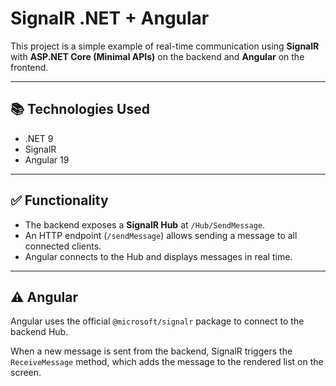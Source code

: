# SignalR .NET + Angular

This project is a simple example of real-time communication using **SignalR** with **ASP.NET Core (Minimal APIs)** on the backend and **Angular** on the frontend.

---

## 📚 Technologies Used

- .NET 9  
- SignalR  
- Angular 19

---

## ✅ Functionality

- The backend exposes a **SignalR Hub** at `/Hub/SendMessage`.
- An HTTP endpoint (`/sendMessage`) allows sending a message to all connected clients.
- Angular connects to the Hub and displays messages in real time.

---

## ⚠️ Angular

Angular uses the official `@microsoft/signalr` package to connect to the backend Hub.

When a new message is sent from the backend, SignalR triggers the `ReceiveMessage` method, which adds the message to the rendered list on the screen.
